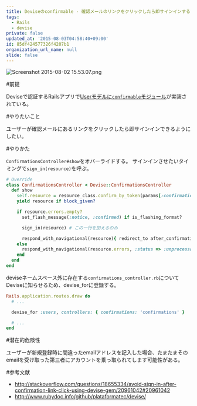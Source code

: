 ```yaml
---
title: Deviseのconfirmable - 確認メールのリンクをクリックしたら即サインインする
tags:
  - Rails
  - devise
private: false
updated_at: '2015-08-03T04:58:40+09:00'
id: 85df424577326f4207b1
organization_url_name: null
slide: false
---
```

![Screenshot 2015-08-02 15.53.07.png](https://qiita-image-store.s3.amazonaws.com/0/82804/400f0587-6da3-d791-94f1-83f0d2897a5e.png)

#前提

Deviseで認証するRailsアプリで[Userモデルに`confirmable`モジュール](https://github.com/plataformatec/devise/wiki/How-To:-Add-:confirmable-to-Users)が実装されている。

#やりたいこと

ユーザーが確認メールにあるリンクをクリックしたら即サインインできるようにしたい。

#やりかた

`ConfirmationsController#show`をオバーライドする。
サインインさせたいタイミングで`sign_in(resource)`を呼ぶ。

```rb:/app/controllers/confirmations_controller.rb
# Override
class ConfirmationsController < Devise::ConfirmationsController
  def show
    self.resource = resource_class.confirm_by_token(params[:confirmation_token])
    yield resource if block_given?

    if resource.errors.empty?
      set_flash_message(:notice, :confirmed) if is_flashing_format?

      sign_in(resource) # この一行を加えるのみ

      respond_with_navigational(resource){ redirect_to after_confirmation_path_for(resource_name, resource) }
    else
      respond_with_navigational(resource.errors, :status => :unprocessable_entity){ render :new }
    end
  end
end
```

deviseネームスペース外に存在する`confirmations_controller.rb`についてDeviseに知らせるため、devise_forに登録する。

```rb:/config/routes.rb
Rails.application.routes.draw do
  # ...

  devise_for :users, controllers: { confirmations: 'confirmations' }

  # ...
end
```

#潜在的危険性

ユーザーが新規登録時に間違ったemailアドレスを記入した場合、たまたまそのemailを受け取った第三者にアカウントを乗っ取られてします可能性がある。

#参考文献

- http://stackoverflow.com/questions/18655334/avoid-sign-in-after-confirmation-link-click-using-devise-gem/20961042#20961042
- http://www.rubydoc.info/github/plataformatec/devise/
